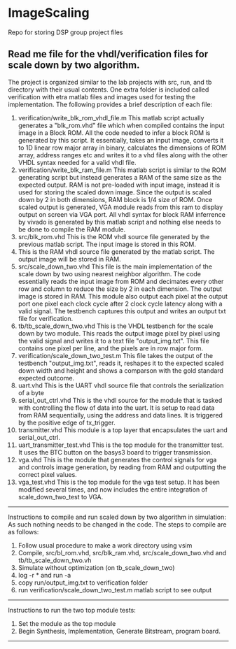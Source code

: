 # ImageScaling
Repo for storing DSP group project files

Read me file for the vhdl/verification files for scale down by two algorithm.
-----------------------------------------------------------------------------
The project is organized similar to the lab projects with src, run, and tb
directory with their usual contents. One extra folder is included called
verification with etra matlab files and images used for testing the
implementation. The following provides a brief description of each file:

1) verification/write_blk_rom_vhdl_file.m
  This matlab script actually generates a "blk_rom.vhd" file which when
  compiled contains the input image in a Block ROM. All the code needed
  to infer a block ROM is generated by this script. It essentially, takes
  an input image, converts it to 1D linear row major array in binary,
  calculates the dimensions of ROM array, address ranges etc and writes
  it to a vhd files along with the other VHDL syntax needed for a valid
  vhdl file.
2) verification/write_blk_ram_file.m
  This matlab script is similar to the ROM generating script but instead
  generates a RAM of the same size as the expected output. RAM is not 
  pre-loaded with input image, instead it is used for storing the scaled
  down image. Since the output is scaled down by 2 in both dimensions,
  RAM block is 1/4 size of ROM. Once scaled output is generated, VGA
  module reads from this ram to display output on screen via VGA port.
  All vhdl syntax for block RAM inferrence by vivado is generated by
  this matlab script and nothing else needs to be done to compile the
  RAM module.
3) src/blk_rom.vhd
  This is the ROM vhdl source file generated by the previous matlab script.
  The input image is stored in this ROM.
4) This is the RAM vhdl source file generated by the matlab script. The
  output image will be stored in RAM.
5) src/scale_down_two.vhd
  This file is the main implementation of the scale down by two using
  nearest neighbor algorithm. The code essentially reads the input image
  from ROM and decimates every other row and column to reduce the size
  by 2 in each dimension. The output image is stored in RAM. This module
  also output each pixel at the output port one pixel each clock cycle
  after 2 clock cycle latency along with a valid signal. The testbench
  captures this output and writes an output txt file for verification.
6) tb/tb_scale_down_two.vhd
  This is the VHDL testbench for the scale down by two module. This reads
  the output image pixel by pixel using the valid signal and writes it to
  a text file "output_img.txt". This file contains one pixel per line, and
  the pixels are in row major form.
7) verification/scale_down_two_test.m
  This file takes the output of the testbench "output_img.txt", reads it,
  reshapes it to the expected scaled down width and height and shows a
  comparson with the gold standard expected outcome.
8) uart.vhd
  This is the UART vhdl source file that controls the serialization of a byte
9) serial_out_ctrl.vhd
  This is the vhdl source for the module that is tasked with controlling the
  flow of data into the uart. It is setup to read data from RAM sequentially,
  using the address and data lines. It is triggered by the positive edge of 
  tx_trigger.
10) transmitter.vhd
  This module is a top layer that encapsulates the uart and serial_out_ctrl.
11) uart_transmitter_test.vhd
  This is the top module for the transmitter test. It uses the BTC button
  on the basys3 board to trigger transmission.
12) vga.vhd
  This is the module that generates the control signals for vga and controls 
  image generation, by reading from RAM and outputting the correct pixel values.
13) vga_test.vhd
  This is the top module for the vga test setup. It has been modified several times,
  and now includes the entire integration of scale_down_two_test to VGA.
  
----------------------------------------------------------------------------
Instructions to compile and run scaled down by two algorithm in simulation:
As such nothing needs to be changed in the code. The steps to compile are as
follows:

1) Follow usual procedure to make a work directory using vsim
2) Compile, src/bl_rom.vhd, src/blk_ram.vhd, src/scale_down_two.vhd and
   tb/tb_scale_down_two.vh
3) Simulate without optimization (on tb_scale_down_two)
4) log -r * and run -a
5) copy run/output_img.txt to verification folder
6) run verification/scale_down_two_test.m matlab script to see output

-----------------------------------------------------------------------------
Instructions to run the two top module tests:
1) Set the module as the top module
2) Begin Synthesis, Implementation, Generate Bitstream, program board.
-----------------------------------------------------------------------------